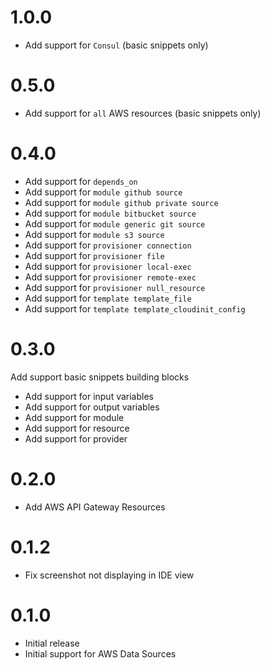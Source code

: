 # 1.0.0

* Add support for `Consul` (basic snippets only)

# 0.5.0

* Add support for `all` AWS resources (basic snippets only)

# 0.4.0

* Add support for `depends_on`
* Add support for `module github source`
* Add support for `module github private source`
* Add support for `module bitbucket source`
* Add support for `module generic git source`
* Add support for `module s3 source`
* Add support for `provisioner connection`
* Add support for `provisioner file`
* Add support for `provisioner local-exec`
* Add support for `provisioner remote-exec`
* Add support for `provisioner null_resource`
* Add support for `template template_file`
* Add support for `template template_cloudinit_config`

# 0.3.0

Add support basic snippets building blocks

* Add support for input variables
* Add support for output variables
* Add support for module
* Add support for resource
* Add support for provider

# 0.2.0

* Add AWS API Gateway Resources

# 0.1.2

* Fix screenshot not displaying in IDE view

# 0.1.0

* Initial release
* Initial support for AWS Data Sources